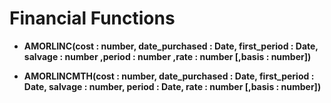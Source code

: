 
# Financial Functions


 * **AMORLINC(cost : number, date_purchased : Date, first_period : Date, salvage : number ,period : number ,rate : number [,basis : number])**

 * **AMORLINCMTH(cost : number, date_purchased : Date, first_period : Date, salvage : number, period : Date, rate : number [,basis : number])**
